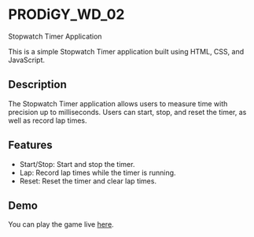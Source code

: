 # PRODiGY_WD_02

Stopwatch Timer Application

This is a simple Stopwatch Timer application built using HTML, CSS, and JavaScript.

## Description

The Stopwatch Timer application allows users to measure time with precision up to milliseconds. Users can start, stop, and reset the timer, as well as record lap times.

## Features

- Start/Stop: Start and stop the timer.
- Lap: Record lap times while the timer is running.
- Reset: Reset the timer and clear lap times.

## Demo

You can play the game live [here]( https://ankit-2563.github.io/PRODiGY_WD_02/).
